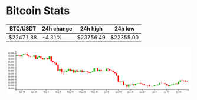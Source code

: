 # Bitcoin Stats

BTC/USDT|24h change|24h high|24h low|
|---|---|---|---|
|$22471.88|-4.31%|$23756.49|$22355.00|

<img src="./chart.svg">
